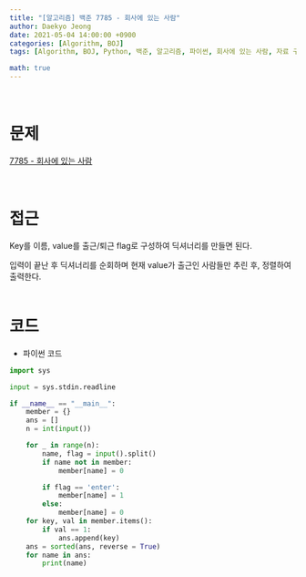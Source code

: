 ```yaml
---
title: "[알고리즘] 백준 7785 - 회사에 있는 사람"
author: Daekyo Jeong
date: 2021-05-04 14:00:00 +0900
categories: [Algorithm, BOJ]
tags: [Algorithm, BOJ, Python, 백준, 알고리즘, 파이썬, 회사에 있는 사람, 자료 구조, Dictionary, 딕셔너리]

math: true
---
```



<br/>

# **문제**

[7785 - 회사에 있는 사람](https://www.acmicpc.net/problem/7785)

<br/>

# **접근**

Key를 이름, value를 출근/퇴근 flag로 구성하여 딕셔너리를 만들면 된다.  

입력이 끝난 후 딕셔너리를 순회하며 현재 value가 출근인 사람들만 추린 후, 정렬하여 출력한다.  
<br/>

# **코드**

- 파이썬 코드   

```py
import sys

input = sys.stdin.readline

if __name__ == "__main__":
    member = {}
    ans = []
    n = int(input())

    for _ in range(n):
        name, flag = input().split()
        if name not in member:
            member[name] = 0

        if flag == 'enter':
            member[name] = 1
        else:
            member[name] = 0
    for key, val in member.items():
        if val == 1:
            ans.append(key)
    ans = sorted(ans, reverse = True)
    for name in ans:
        print(name)
```

<br/>
